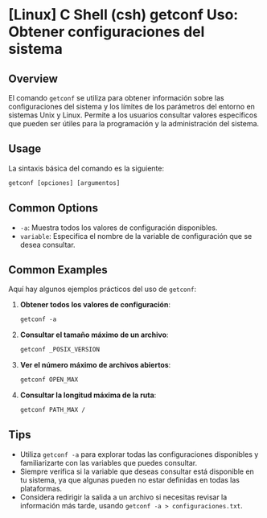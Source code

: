 # [Linux] C Shell (csh) getconf Uso: Obtener configuraciones del sistema

## Overview
El comando `getconf` se utiliza para obtener información sobre las configuraciones del sistema y los límites de los parámetros del entorno en sistemas Unix y Linux. Permite a los usuarios consultar valores específicos que pueden ser útiles para la programación y la administración del sistema.

## Usage
La sintaxis básica del comando es la siguiente:

```csh
getconf [opciones] [argumentos]
```

## Common Options
- `-a`: Muestra todos los valores de configuración disponibles.
- `variable`: Especifica el nombre de la variable de configuración que se desea consultar.

## Common Examples
Aquí hay algunos ejemplos prácticos del uso de `getconf`:

1. **Obtener todos los valores de configuración**:
   ```csh
   getconf -a
   ```

2. **Consultar el tamaño máximo de un archivo**:
   ```csh
   getconf _POSIX_VERSION
   ```

3. **Ver el número máximo de archivos abiertos**:
   ```csh
   getconf OPEN_MAX
   ```

4. **Consultar la longitud máxima de la ruta**:
   ```csh
   getconf PATH_MAX /
   ```

## Tips
- Utiliza `getconf -a` para explorar todas las configuraciones disponibles y familiarizarte con las variables que puedes consultar.
- Siempre verifica si la variable que deseas consultar está disponible en tu sistema, ya que algunas pueden no estar definidas en todas las plataformas.
- Considera redirigir la salida a un archivo si necesitas revisar la información más tarde, usando `getconf -a > configuraciones.txt`.